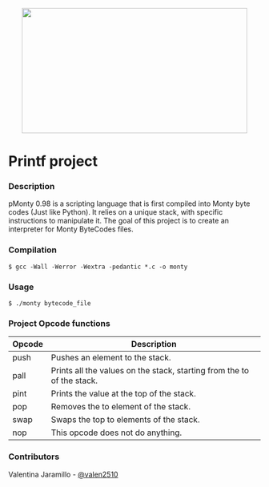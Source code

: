 <p align="center">
<img src="https://tctechcrunch2011.files.wordpress.com/2015/11/holberton-logo-horizontal.jpg" width="450" height="250">	
<h1> Printf project</h1></p>

<h3> Description</h3>
<p>pMonty 0.98 is a scripting language that is first compiled into Monty byte codes (Just like Python). It relies on a unique stack, with specific instructions to manipulate it. The goal of this project is to create an interpreter for Monty ByteCodes files.</p>

<h3> Compilation</h3>

```
$ gcc -Wall -Werror -Wextra -pedantic *.c -o monty

```


<h3> Usage</h3>

```
$ ./monty bytecode_file
```


<h3>Project Opcode functions</h3>

 Opcode        | Description |
| ----------- | ----------- |
|push   | Pushes an element to the stack.|
|pall   | Prints all the values on the stack, starting from the to of the stack.|
|pint   | Prints the value at the top of the stack.|
|pop    | Removes the to element of the stack. |
|swap   | Swaps the top to elements of the stack.|
|nop    | This opcode does not do anything.|

<h3>Contributors</h3>

Valentina Jaramillo - [@valen2510](https://github.com/valen2510)<br>